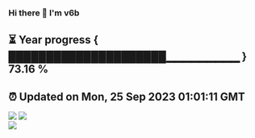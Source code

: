 ### Hi there 👋  I'm v6b  
⏳ Year progress { █████████████████████▁▁▁▁▁▁▁▁▁ } 73.16 %
---
⏰ Updated on Mon, 25 Sep 2023 01:01:11 GMT
---
![](https://github-readme-stats.vercel.app/api?username=v6b&bg_color=30,e96443,904e95&title_color=fff&text_color=fff&layout=compact)
![](https://github-readme-stats.vercel.app/api/top-langs/?username=v6b&layout=compact&bg_color=30,e96443,904e95&title_color=fff&text_color=fff)  
![](https://gcore.jsdelivr.net/gh/v6b/v6b@main/assets/github-contribution-grid-snake.svg)

